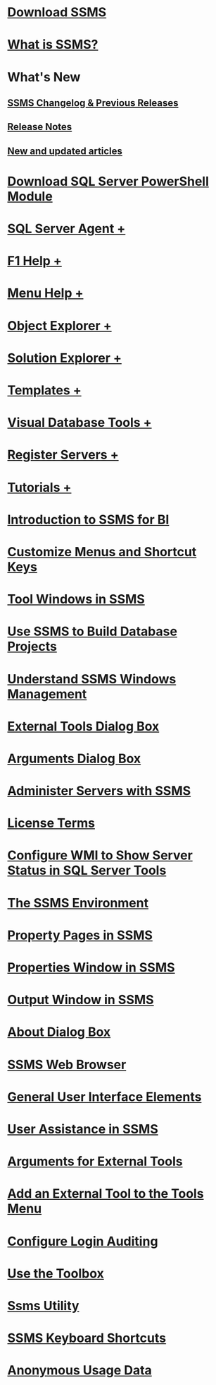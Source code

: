 # [Download SSMS](download-sql-server-management-studio-ssms.md)
# [What is SSMS?](sql-server-management-studio-ssms.md)

# What's New
## [SSMS Changelog & Previous Releases](sql-server-management-studio-changelog-ssms.md)
## [Release Notes](download-sql-server-management-studio-ssms.md#release-notes)
## [New and updated articles](new-updated-ssms.md)

# [Download SQL Server PowerShell Module](download-sql-server-ps-module.md)

# [SQL Server Agent +](../ssms/agent/sql-server-agent.md)
# [F1 Help +](../ssms/f1-help/f1-help-for-server-connections-sql-server-management-studio.md)
# [Menu Help +](../ssms/menu-help/sql-server-management-studio-menu-help.md)
# [Object Explorer +](../ssms/object/object-explorer.md)
# [Solution Explorer +](../ssms/solution/solution-explorer.md)
# [Templates +](../ssms/template/template-explorer.md)
# [Visual Database Tools +](../ssms/visual-db-tools/visual-database-tools.md)
# [Register Servers +](../ssms/register-servers/register-servers.md)
# [Tutorials +](../ssms/tutorials/tutorial-sql-server-management-studio.md)

# [Introduction to SSMS for BI](introduction-to-sql-server-management-studio-for-business-intelligence.md)
# [Customize Menus and Shortcut Keys](customize-menus-and-shortcut-keys.md)
# [Tool Windows in SSMS](tool-windows-in-sql-server-management-studio.md)
# [Use SSMS to Build Database Projects](build-database-projects-by-using-sql-server-management-studio.md)
# [Understand SSMS Windows Management](understand-sql-server-management-studio-windows-management.md)
# [External Tools Dialog Box](external-tools-dialog-box.md)

# [Arguments Dialog Box](arguments-dialog-box.md)
# [Administer Servers with SSMS](administer-servers-with-sql-server-management-studio.md)
# [License Terms](sql-server-management-studio-license-terms.md)
# [Configure WMI to Show Server Status in SQL Server Tools](configure-wmi-to-show-server-status-in-sql-server-tools.md)
# [The SSMS Environment](the-sql-server-management-studio-environment.md)
# [Property Pages in SSMS](property-pages-in-sql-server-management-studio.md)
# [Properties Window in SSMS](properties-window-management-studio.md)
# [Output Window in SSMS](output-window.md)

# [About Dialog Box](about-dialog-box.md)
# [SSMS Web Browser](sql-server-management-studio-web-browser.md)
# [General User Interface Elements](general-user-interface-elements.md)

# [User Assistance in SSMS](user-assistance-in-sql-server-management-studio.md)
# [Arguments for External Tools](use-of-sql-server-features-and-capabilities-wwi-oltp.md)
# [Add an External Tool to the Tools Menu](add-an-external-tool-to-the-tools-menu-sql-server-management-studio.md)
# [Configure Login Auditing](configure-login-auditing-sql-server-management-studio.md)
# [Use the Toolbox](use-the-toolbox.md)

# [Ssms Utility](ssms-utility.md)  
# [SSMS Keyboard Shortcuts](sql-server-management-studio-keyboard-shortcuts.md)  
# [Anonymous Usage Data](sql-server-management-studio-telemetry-ssms.md)
